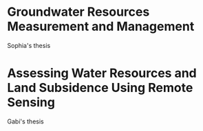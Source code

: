 # Groundwater Resources Measurement and Management
Sophia's thesis
# Assessing Water Resources and Land Subsidence Using Remote Sensing 
Gabi's thesis
